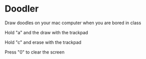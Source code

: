 # Doodler
Draw doodles on your mac computer when you are bored in class

Hold "a" and the draw with the trackpad

Hold "c" and erase with the trackpad

Press "0" to clear the screen
